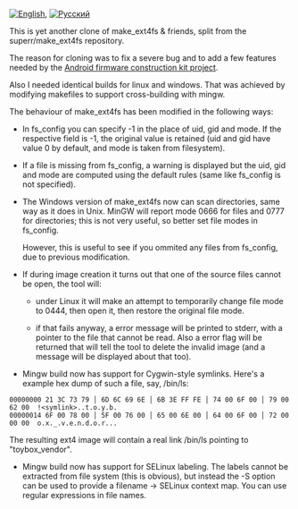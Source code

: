 [![English](http://flags.fmcdn.net/style/silk/png/gb.png)](README.md), [![Русский](http://flags.fmcdn.net/style/silk/png/ru.png)](README.ru.md)

This is yet another clone of make_ext4fs & friends, split from the
superr/make_ext4fs repository.

The reason for cloning was to fix a severe bug and to add a few features
needed by the [Android firmware construction kit project](https://github.com/anpaza/afck).

Also I needed identical builds for linux and windows. That was achieved
by modifying makefiles to support cross-building with mingw.

The behaviour of make_ext4fs has been modified in the following ways:

* In fs_config you can specify -1 in the place of uid, gid and mode.
  If the respective field is -1, the original value is retained
  (uid and gid have value 0 by default, and mode is taken from filesystem).

* If a file is missing from fs_config, a warning is displayed but
  the uid, gid and mode are computed using the default rules
  (same like fs_config is not specified).

* The Windows version of make_ext4fs now can scan directories, same way as
  it does in Unix. MinGW will report mode 0666 for files and 0777 for
  directories; this is not very useful, so better set file modes in fs_config.

  However, this is useful to see if you ommited any files from fs_config,
  due to previous modification.

* If during image creation it turns out that one of the source files
  cannot be open, the tool will:

  * under Linux it will make an attempt to temporarily change
    file mode to 0444, then open it, then restore the original
    file mode.

  * if that fails anyway, a error message will be printed to stderr,
    with a pointer to the file that cannot be read. Also a error
    flag will be returned that will tell the tool to delete the
    invalid image (and a message will be displayed about that too).

* Mingw build now has support for Cygwin-style symlinks. Here's a example
  hex dump of such a file, say, /bin/ls:

```
00000000 21 3C 73 79 │ 6D 6C 69 6E │ 6B 3E FF FE │ 74 00 6F 00 │ 79 00 62 00  !<symlink>..t.o.y.b.
00000014 6F 00 78 00 │ 5F 00 76 00 │ 65 00 6E 00 │ 64 00 6F 00 │ 72 00 00 00  o.x._.v.e.n.d.o.r...
```

  The resulting ext4 image will contain a real link /bin/ls pointing to
  "toybox_vendor".

* Mingw build now has support for SELinux labeling. The labels cannot be
  extracted from file system (this is obvious), but instead the -S option
  can be used to provide a filename -> SELinux context map. You can use
  regular expressions in file names.
